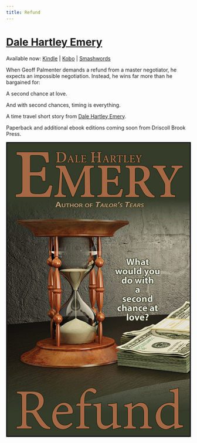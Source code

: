 ```yaml
---
title: Refund
---
```

# [Dale Hartley Emery](http://dalehartleyemery.com/)

Available now: 
[Kindle](http://www.amazon.com/dp/B00IZRZWGC/?tag=driscollbrookpress-20)
|
[Kobo](http://store.kobobooks.com/en-US/ebook/refund)
|
[Smashwords](https://www.smashwords.com/books/view/425125)

>
When Geoff Palmenter demands a refund from a master negotiator,
he expects an impossible negotiation.
Instead,
he wins far more than he bargained for: 
>
A second chance at love. 
>
And with second chances, timing is everything. 
>
A time travel short story from
[Dale Hartley Emery](http://dalehartleyemery.com/).

Paperback
and additional ebook editions
coming soon
from Driscoll Brook Press.

![Refund](refund-cover-web.jpg "Refund")
